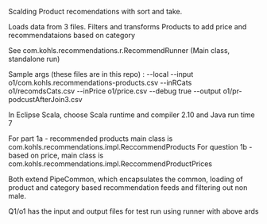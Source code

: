 Scalding Product recomendations with sort and take.

Loads data from 3 files.
Filters and transforms Products to add price and recommendataions based on category

See com.kohls.recommendations.r.RecommendRunner (Main class, standalone run)

Sample args (these files are in this repo) :
--local --input o1/com.kohls.recommendations-products.csv --inRCats o1/recomdsCats.csv --inPrice o1/price.csv --debug true  --output o1/pr-podcustAfterJoin3.csv

In Eclipse Scala, choose Scala runtime and compiler 2.10 and Java run time 7

For part 1a - recommended products main class is com.kohls.recommendations.impl.ReccommendProducts
For question 1b - based on price, main class is com.kohls.recommendations.impl.ReccommendProductPrices

Both extend PipeCommon, which encapsulates the common, loading of product and category based recommendation feeds and filtering out non male.

Q1/o1 has the input and output files for test run using runner with above ards